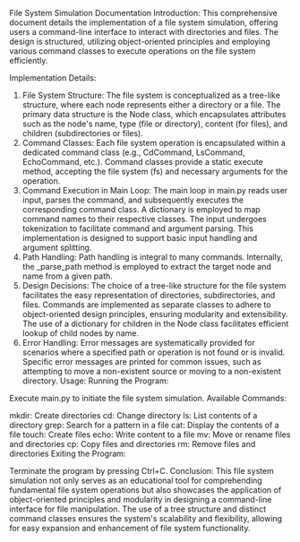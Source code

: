 
File System Simulation Documentation
Introduction:
This comprehensive document details the implementation of a file system simulation, offering users a command-line interface to interact with directories and files. The design is structured, utilizing object-oriented principles and employing various command classes to execute operations on the file system efficiently.

Implementation Details:
1. File System Structure:
The file system is conceptualized as a tree-like structure, where each node represents either a directory or a file.
The primary data structure is the Node class, which encapsulates attributes such as the node's name, type (file or directory), content (for files), and children (subdirectories or files).
2. Command Classes:
Each file system operation is encapsulated within a dedicated command class (e.g., CdCommand, LsCommand, EchoCommand, etc.).
Command classes provide a static execute method, accepting the file system (fs) and necessary arguments for the operation.
3. Command Execution in Main Loop:
The main loop in main.py reads user input, parses the command, and subsequently executes the corresponding command class. A dictionary is employed to map command names to their respective classes.
The input undergoes tokenization to facilitate command and argument parsing. This implementation is designed to support basic input handling and argument splitting.
4. Path Handling:
Path handling is integral to many commands. Internally, the _parse_path method is employed to extract the target node and name from a given path.
5. Design Decisions:
The choice of a tree-like structure for the file system facilitates the easy representation of directories, subdirectories, and files.
Commands are implemented as separate classes to adhere to object-oriented design principles, ensuring modularity and extensibility.
The use of a dictionary for children in the Node class facilitates efficient lookup of child nodes by name.
6. Error Handling:
Error messages are systematically provided for scenarios where a specified path or operation is not found or is invalid.
Specific error messages are printed for common issues, such as attempting to move a non-existent source or moving to a non-existent directory.
Usage:
Running the Program:

Execute main.py to initiate the file system simulation.
Available Commands:

mkdir: Create directories
cd: Change directory
ls: List contents of a directory
grep: Search for a pattern in a file
cat: Display the contents of a file
touch: Create files
echo: Write content to a file
mv: Move or rename files and directories
cp: Copy files and directories
rm: Remove files and directories
Exiting the Program:

Terminate the program by pressing Ctrl+C.
Conclusion:
This file system simulation not only serves as an educational tool for comprehending fundamental file system operations but also showcases the application of object-oriented principles and modularity in designing a command-line interface for file manipulation. The use of a tree structure and distinct command classes ensures the system's scalability and flexibility, allowing for easy expansion and enhancement of file system functionality.
